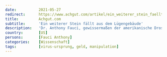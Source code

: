 ```yaml
---
date:          2021-05-27
redirect:      https://www.achgut.com/artikel/ein_weiterer_stein_faellt_aus_dem_luegengebaeude
title:         Achgut.com
subtitle:      'Ein weiterer Stein fällt aus dem Lügengebäude'
description:   'Dr. Anthony Fauci, gewissermaßen der amerikanische Drosten, musste vor dem Senat kleinlaut einräumen, dass in den letzten fünf Jahren 600.000 Dollar Steuergeld an das Wuhaner Labor geflossen sind, welches die Ursache der weltweiten Verbreitung von SARS-CoV-2 sein könnte. Inzwischen hat Joe Biden eine Untersuchung eingeleitet, und es entfaltet sich ein Skandal, dessen Ende schwer absehbar ist. Er wird auch Auswirkungen auf die öffentliche Meinung zu Corona in Deutschland haben.'
country:       [US]
persons:       [Fauci Anthony]
categories:    [Wissenschaft]
tags:          [virus-ursprung, geld, manipulation]
---
```

